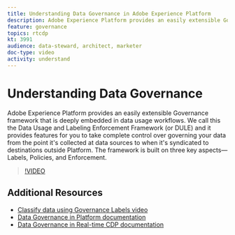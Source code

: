 ```yaml
---
title: Understanding Data Governance in Adobe Experience Platform
description: Adobe Experience Platform provides an easily extensible Governance framework that is deeply embedded in data usage workflows. We call this the Data Usage and Labeling Enforcement Framework (or DULE) and it provides features for you to take complete control over governing your data from the point it's collected at data sources to when it's syndicated to destinations outside Platform. The framework is built on three key aspects&mdash;Labels, Policies, and Enforcement.
feature: governance
topics: rtcdp
kt: 3991
audience: data-steward, architect, marketer
doc-type: video
activity: understand
---
```


# Understanding Data Governance

Adobe Experience Platform provides an easily extensible Governance framework that is deeply embedded in data usage workflows. We call this the Data Usage and Labeling Enforcement Framework (or DULE) and it provides features for you to take complete control over governing your data from the point it's collected at data sources to when it's syndicated to destinations outside Platform. The framework is built on three key aspects&mdash;Labels, Policies, and Enforcement.

>[!VIDEO](https://video.tv.adobe.com/v/29708?quality=12&enable10seconds=on&speedcontrol=on)

## Additional Resources

* [Classify data using Governance Labels video](classify-data-using-governance-labels.md)
* [Data Governance in Platform documentation](https://www.adobe.io/apis/experienceplatform/home/dule/duleservices.html)
* [Data Governance in Real-time CDP documentation](https://docs.adobe.com/content/help/en/experience-platform/rtcdp/privacy/data-governance-overview.html)
